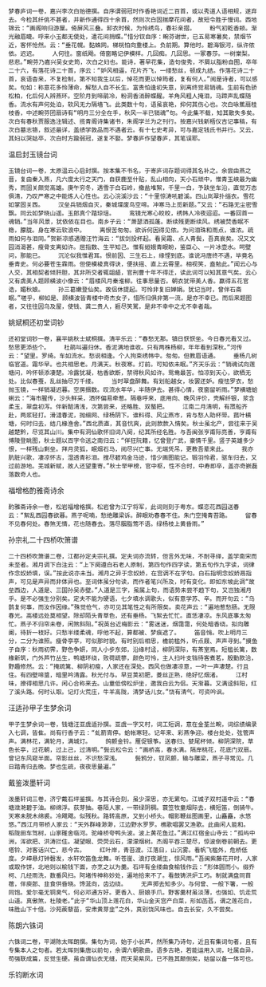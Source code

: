 <!-- { "loadSidebar": true } -->
    梦春庐词一卷，嘉兴李次白贻德撰。自序谓弱冠时作香艳词近二百首，或以秀道人语相规，遂弃去。今检其纤佻不甚者，并新作通得四十余首，然则次白固揣摩花间者，故短令胜于慢词。西地锦云：“画阁响归游屟。倚屏风三叠。卸衣时候，为怜绣鸟，春衫亲摺。    粉气初乾香颊。渐光融眉睫。呼来小玉都无使处，遣花间捎蝶。”惜分钗自序：畹芬谢世，已五易寒暑矣，禁烟节近，客怀怆然。云：“垂花幌。黏蛛网。梯桄怕向重楼上。负前期。算他时。碧海银河，纵许侬依。迟迟。    人何往。窗纸飏。倚窗略记伊模样。几回痴。几回思。一冢春莎。一树棠梨。悲悲。”畹芬乃嘉兴吴女史筠，次白之妇也。能诗，著早花集，造句俊秀，不屑以脂粉自囿，卒年二十六，有落花诗二十首，序云：“妒风相逼，花片齐飞，一缕愁丝，顿成九结。作落花诗二十首，哀语杳来，不复检制，第不知我生以后，悼花而更以悼筠者，复有何人。”阅是诗者，可以感矣。句如：称意花多怜薄命，解愁人自不长生。富贵怕逢初失意，别离终觉易销魂。生前有色骄松柏，化后何人辨燕环。空阶月到啼鹃冷，粉洞香消醉蝶醒。羊角风粗人掩泪，马蹄声乱蝶随香。流水有声何处泊，软风无力隔墙飞。此类数十句，语虽哀艳，抑何其伤心也。次白咏蕉扇桂枝香，中述畹芬团扇诗有“明月三分全在手，秋风一半已销魂”句。今此集不载，知其散失多矣。次白有春秋贾服逸注辑述、揽青阁诗集诸书，朱阁学兰为之刊行。按嘉兴钱新梧仪吉记事稿，有次白墓志铬，叙述最详，盖绩学敦品而不遇者云。有十七史考异，可与嘉定钱氏书并行。又云，其妇以哭姑卒，次白时方踰弱冠，遂复不娶。梦春庐作望春庐，其笔误耶。

温启封玉镜台词

    玉镜台词一卷，太原温云心启封撰。按本集不书名，于寄庐词存题词得其名补之。余尝由燕之晋，复由秦入燕，凡六度太行之天门，自获鹿至什贴，乱山相向，天小石顽中，惟青玉峡最为幽秀，而固关颇觉高雄。庚午穷冬，遇雪于白石岭，撤盐堆絮，千里一白，予趺坐车沿，直觉万态俱清，乃叹严寒之中能炼人心性也。云心浣溪沙云：“十里惊涛吼碧溪。四山岚翠扑缁衣。雪花如掌固关西。    汉垒兵销烟自灭，秦城堞废鸟空啼。冲寒马上觅新题。”又云：“石路无尘密雪飘。同云如梦晓山遥。玉郎真个踏琼瑶。    鸾镜光寒心皎皎，绣帏人冷夜迢迢。一番回首一魂销。”当年风景，犹依依在目也。南乡子云：“萧瑟洒孤蓬。断续残更断续风。绣被焚香眠不稳，朦胧。身在寒云软浪中。    离恨苦匆匆。欲诉何因得见侬。为问泪珠和雨点，谁浓。疏雨如何与泪同。”贺新凉感遇赠汪竹海云：“拔剑投杯起。看吴霜、点人青鬓，吾真衰矣。况又文园消渴甚，瘦骨支离如许。屈指数、生平知己。惟有姮娥青眼盼，鉴臣心、一片冰壶水。呵壁问，那能已。    沉沦似我惟君耳。恨前因、三生石上，缘悭到底。谁说冯唐终不遇，毕竟名垂青史。何必要苍生霖雨。但使模棱真得诀，便扶摇、直上云霄里。相视笑，盍勉此。”闻云心与人交，其相契者倾肝胆，其非所交者辄龃龉，官刑曹十年不得迁，读此词可以知其意气矣。云心又有虞美人题顾横波小像云：“眉楼风月秦淮柳。往事思量否。朝衣犹带美人香。赢得五花官诰，媚秋娘。    孙三葛嫩登仙矣。故侣休提起。可怜非复旧婵娟。犹记当时，曾伴石斋眠。”嗟乎，柳如是、顾横波皆青楼中奇杰女子，惜所归俱非第一流，是亦不幸已。而后来题图者，又往往因乌及屋，使钱、龚二贵人，捱尽笑駡，是非不幸中之尤不幸者哉。

姚斌桐还初堂词钞

    还初堂词钞一卷，襄平姚秋士斌桐撰。清平乐云：“春愁无那。镇日恹恹坐。今日春光看又过。愁思更添些个。    杜鹃叫遍归休。香泥满地谁收。只有两株杨柳，年年看到深秋。”河传云：“望里。罗绮。车如流水。愁说相逢。个人拘束绣帏中。匆匆。但教眉语通。    垂杨几树临官道。霜华早。也共相思老。月满天。秋夜寒。灯前。可知侬未眠。”齐天乐云：“销魂试向莲塘问，吟怀顿添凄楚。冷露犹凝，枯香欲断，禁得秋风如许。鸳鸯最苦。怕凉到天心，欲栖无处。比似春蚕，乱丝抽尽万千缕。    当时翠盘醉舞。有划船越女，妆罢还妒。瘦怯罗衣，愁抛玉镜，一样销凝迟暮。空房捆数。叹流水年华，半随伊去。甚得心情，夜窗留听雨。”梦横塘蛤蜊云：“海市腥传，沙头鲜采，洒怀偏易牵惹。隔巷呼来，底用向、晚风评价，壳解纤银，浆含柔玉，翠盘初泻。伴新醅清浅，次第尝来，还略胜、双螯把。    江南二月清明，有罛船齐赴，两浆轻打。滑澾春泥，抛细网、绿杨阴下。谁料得、风尘燕市，肯与愁人助杯斝。菰叶横塘，何时归去，结几椽渔舍。”西北质直，其音忼爽，此则款款入情矣。秋士虽北产，尝往来于吴越楚黔，尽览其山川。集中有洞仙歌怀旧词八阕，纪其所经名胜。与吾闽张亨甫际亮善，亨甫有博陵登眺图，秋士题以百字令送之南归云：“佯狂阮籍，忆曾登广武，豪情千里。竖子英雄多少恨，一样残山剩垒。拜月灵狐，眠烟石马，阅尽兴亡事。无端凭吊，更教吾辈来此。    我亦肮脏兴歌，凄凉怀古，湿透青衫泪。搜尽碧鸡金马迹，惜少画图能记。锻羽怜君，驱车归去，又过前游地。芜城新赋，故人还望重寄。”秋士举甲榜，官中枢，性不合时，中寿即卒，盖亦奇嶔磊落数奇人也。

福增格酌雅斋诗余

    酌雅斋诗余一卷，松岩福增格撰。松岩曾为江宁将军，此词则刻于粤东。蝶恋花西园送春云：“絮乱西园春欲暮。燕子呢喃，愁绝雕梁诉。醉眼劝春春不住。朱门空掩青苔路。    留春不见春何处。春煞无情，花也随春去。落尽胭脂莺不语。绿杨枝上黄昏雨。”

孙宗礼二十四桥吹箫谱

    二十四桥吹箫谱二卷，江都孙定夫宗礼撰。定夫词亦流转，但言外无味，不耐寻绎，盖学南宋而未至者。湘月调下白注云：“上下阕遵白石老人原制，第四句作四字读，第五句作九字读，词律作念奴娇填，误。”按此说亦未当。湘月之异于念奴娇，在宫调不在字句。白石指明念奴娇鬲指声，可见是声异而非体异也。至词体虽分句读，而作者笔兴所及，时有变化。即如东坡此调“故垒西边，人道是、三国孙吴赤壁。”人道是三字，虽属上句，而语势未尝不趋下句，又岂独湘月乎。是不必强生分别矣。定夫不能为硬语，七夕填水调歌头，似有意学苏、辛。而开句云：“乌鹊复何事，而汝作因缘。”殊觉伧气，亦可见其笔性之有所限矣。卖花声云：“遍地惹愁肠。无限春光。高楼远处莫相望。除却陌头青草色，还有垂杨。飞絮去忙忙。直恁凄凉。东风底事太匆忙。燕子不归帘未卷，闲煞斜阳。”祝英台近梅影云：“雾迷迷，烟霭霭，何处暗香绕。拟向雕阑，待折一枝好。只愁半缕柔魂，呼他不起，算都被、梦痕遮了。    笛音悄。吹上明月三分，二分为谁照。瘦骨亭亭，可似那时貌。有时别后相思，檐前槛外，听点屐、声声寻到。”摸鱼子自序：秋雨初霁，野色争妍，同人小步东郊，沿缘村迳，柳阴深际，有茶室焉。短槛长篱，数椽新筑，门外芦竹丛生，鸭塘环绕，败荷疏蓼，颜色可怜，主人扫叶支铛待客煮茗，殷勤款洽，野趣修然。云：“掩疏篱、柳阴初瘦，人家还在深处。西风也做凄凉意，一叶一声凄楚。行且住。有四壁啼螀，暗里吟清露。秋光付与。早豆荚初肥，菱丝正熟，绝好忆烟渚。    江村味，撩得相思几许。闲心合称来去。山童低傍松炉坐，邀我白云为侣。天渐暮。又满迳斜阳，红了溪头路。何时认取。记灯火荒庄，牛羊高陇，清梦话儿女。”饶有清气，可资吟讽。

汪适孙甲子生梦余词

    甲子生梦余词一卷，钱塘汪亚虞适孙撰。亚虞一字又村，词工短调，意在金荃兰畹，词综绩编录入七调，皆隹。尚有行香子云：“虬箭宵停。蛤帐寒轻。记年来、彩燕争迎。楼台处处，弦管声声。满林花，满轮月，满城灯。    鸽颤金铃。雁促银筝。送春归、婪尾杯倾。柳阴深院，草色长亭，过花朝，过上己，过清明。”鬓云松令云：“画桥高，春水满。隔岸桃花，花底门双扇。曾记东风窥半面。帘影丝丝，不识愁深浅。    鬓鸦分，钗凤颤，输与雕梁，燕子寻常见。几日踏青归去晚。梦也生疏，夜夜思量遍。”

戴鉴泼墨轩词

    泼墨轩词三卷，济宁戴石坪鉴撰。与其诗合刻，虽少深思，亦无累句。江城子双村道中云：“春塘潋滟碧于油。柳绵浮。荻芽抽。巷陌人家，一带绿阴稠。蓑笠牧童烟际去，横短笛，倒骑牛。    天寒未脱木绵裘。冷飕飕。似残秋。路转高原，又到小桥头。帽影鞭丝图画里，山矗矗，水悠悠。”西江月带桥人家云：“天外群峰渺渺，江边野水罗罗。樵歌唱罢又渔歌。此曲闲人能和。    稻陇田车驾树，山家碓舍临河。驼峰桥夸鸭头波。波上黄花鱼过。”满江红宿金山寺云：“孤屿中洲，浑欲把、洪涛拦住。凝望眼、荧荧云石，濛濛烟树。杰阁平吞三楚尽，惊波倒卷前朝去。更塔铃、对客话兴亡，悲今古。    红叶岸，青苔渡。江落日，山沉雾。看帆飞槛外，危桥低度。夕嶂悬灯钟磬发，水轩吹笛鱼龙舞。听苍崖、浪打夜潮生，惊风雨。”吾闽紫藤花开时，人家或取作饼，北地则以榆钱下面，亦烹之以为羹。石坪有金缕曲食榆钱作云：“形体圆而小。缀乔柯、几经雨洗，数番风扫。阿堵传神称妙处，遍地拾来不了。看鼓铸洪炉工巧。制就满盘同苜蓿，伴庾郎、韭食供昏晓。馋涎向，齿边绕。    无声掷去知多少。与何曾、一般下箸，一般同饱。爱尔毫无铜臭气，何必邓通方好。更香入、厨娘手爪。野客羹材虽淡薄，也强如、饥走荒山道。真傲煞，杜陵老。”此于“华山顶上莲花白，华山金天宫产白菜，形如菡萏，谓之莲花白，味胜山下十倍。沙苑蒺藜苗，安肃黄芽韭”之外，真别饶风味也。自去长安，久不尝矣。

陈朗六铢词

    六铢词二卷，平湖陈太晖朗撰。集句为词，始于小长芦，然所集乃诗句，近且有集词句者，且有专集本人之句者。若太晖则集唐以前句，余谓六朝歌曲，语多古艳，若能运用入词，吐属自异，苟强联成篇，反觉生硬。虽自谓仙衣无缝，而天吴紫凤，已不胜其颠倒矣，姑留以备一体可也。

乐钧断水词

